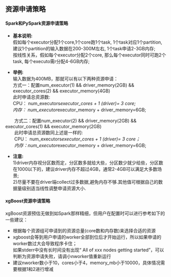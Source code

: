 ## 资源申请策略


#### Spark和PySpark资源申请策略
- **基本说明:**   
假如每个executor分配1个core,1个core跑1个task, 1个task对应1个partition, 建议1个partition的输入数据在200-300M左右, 1个task申请2-3GB内存;  
按线性关系，假如每个executor分配2个core, 那么每个executor同时可跑2个task, 每个executo需r分配4-6GB内存;  

- **举例:**   
输入数据为400MB，那就可以有以下两种资源申请：  
  方式一：配置num_executor(1) && driver_memory(2GB) && executor_cores(2) && executor_memory(4GB)   
  此时申请总资源数:   
  CPU： num_executors*executor_cores + 1 (driver)= 3 core;  
  内存： num_executor*executor_memory + driver_memory=6GB;  
  
&emsp;&emsp;方式二：配置num_executor(2) && driver_memory(2GB) && executor_cores(1) && executor_memory(2GB)  
&emsp;&emsp;此时申请总资源数同上述是一样的:  
&emsp;&emsp;CPU： num_executors*executor_cores + 1 (driver)= 3 core；  
&emsp;&emsp;内存：num_executor*executor_memory + driver_memory=6GB;  

- **注意:**   
1)driver内存视分区数而定，分区数多就给大些，分区数少就少给些，分区数在1000以下的，建议driver内存不超过4GB，通常2-4GB可以满足大多数场景;  
2)尽量不要在driver端collect过多数据,避免内存不够.其他值可根据自己的数据量级别适当线性调整申请资源大小.

#### xgBoost资源申请策略
xgBoost资源预估无做到如Spark那样精细，但用户在配置时可以进行参考如下的一些建议：    

-  根据每个资源组可申请到的资源总量(core数和内存数)来选择合适的资源  
- xgboost会等到用户申请的worker全部到位后才开始运行，所以如果申请的worker数过大会导致程序卡住；  
  如果stderr中没有长时间没有出现“ All of xxx nodes getting started”，可以判断为资源申请失败，请调小nworker值重新运行  
- 建议nworker数小于10，cores小于4，memory_mb小于10000，具体情况需要根据1和2进行增减
